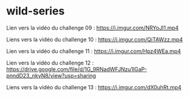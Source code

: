# wild-series

Lien vers la vidéo du challenge 09 : https://i.imgur.com/NRYoJI1.mp4

Liens vers la vidéo du challenge 10 : https://i.imgur.com/QiTAWzz.mp4

Lien vers la vidéo du challenge 11 : https://i.imgur.com/Hpz4WEa.mp4

Lien vers la vidéo du challenge 12 : https://drive.google.com/file/d/1G_9RNadWFJNzu1lGaP-pnndD23_nkyN8/view?usp=sharing

Liens vers la vidéo du challenge 13 : https://i.imgur.com/dX0uhRt.mp4
